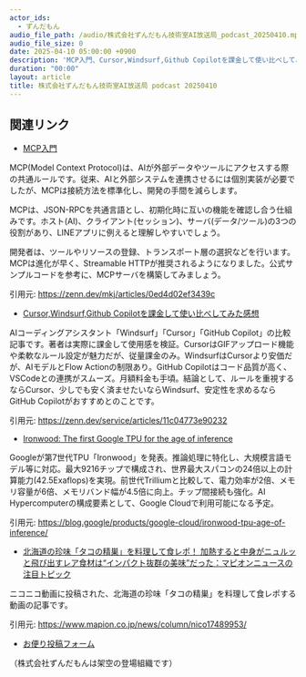 ```yaml
---
actor_ids:
  - ずんだもん
audio_file_path: /audio/株式会社ずんだもん技術室AI放送局_podcast_20250410.mp3
audio_file_size: 0
date: 2025-04-10 05:00:00 +0900
description: 'MCP入門、Cursor,Windsurf,Github Copilotを課金して使い比べしてみた感想、Ironwood: The first Google TPU for the age of inference、北海道の珍味「タコの精巣」を料理して食レポ！ 加熱すると中身がニュルッと飛び出すレア食材は“インパクト抜群の美味”だった：マピオンニュースの注目トピック'
duration: "00:00"
layout: article
title: 株式会社ずんだもん技術室AI放送局 podcast 20250410
---
```


## 関連リンク


- [MCP入門](https://zenn.dev/mkj/articles/0ed4d02ef3439c)  


MCP(Model Context Protocol)は、AIが外部データやツールにアクセスする際の共通ルールです。従来、AIと外部システムを連携させるには個別実装が必要でしたが、MCPは接続方法を標準化し、開発の手間を減らします。

MCPは、JSON-RPCを共通言語とし、初期化時に互いの機能を確認し合う仕組みです。ホスト(AI)、クライアント(セッション)、サーバ(データ/ツール)の3つの役割があり、LINEアプリに例えると理解しやすいでしょう。

開発者は、ツールやリソースの登録、トランスポート層の選択などを行います。MCPは進化が早く、Streamable HTTPが推奨されるようになりました。公式サンプルコードを参考に、MCPサーバを構築してみましょう。


引用元: https://zenn.dev/mkj/articles/0ed4d02ef3439c


- [Cursor,Windsurf,Github Copilotを課金して使い比べしてみた感想](https://zenn.dev/service/articles/11c04773e90232)  


AIコーディングアシスタント「Windsurf」「Cursor」「GitHub Copilot」の比較記事です。著者は実際に課金して使用感を検証。CursorはGIFアップロード機能や柔軟なルール設定が魅力だが、従量課金のみ。WindsurfはCursorより安価だが、AIモデルとFlow Actionの制限あり。GitHub Copilotはコード品質が高く、VSCodeとの連携がスムーズ。月額料金も手頃。結論として、ルールを重視するならCursor、少しでも安く済ませたいならWindsurf、安定性を求めるならGitHub Copilotがおすすめとのことです。


引用元: https://zenn.dev/service/articles/11c04773e90232


- [Ironwood: The first Google TPU for the age of inference](https://blog.google/products/google-cloud/ironwood-tpu-age-of-inference/)  


Googleが第7世代TPU「Ironwood」を発表。推論処理に特化し、大規模言語モデル等に対応。最大9216チップで構成され、世界最大スパコンの24倍以上の計算能力(42.5Exaflops)を実現。前世代Trilliumと比較して、電力効率が2倍、メモリ容量が6倍、メモリバンド幅が4.5倍に向上。チップ間接続も強化。AI Hypercomputerの構成要素として、Google Cloudで利用可能になる予定。


引用元: https://blog.google/products/google-cloud/ironwood-tpu-age-of-inference/


- [北海道の珍味「タコの精巣」を料理して食レポ！ 加熱すると中身がニュルッと飛び出すレア食材は“インパクト抜群の美味”だった：マピオンニュースの注目トピック](https://www.mapion.co.jp/news/column/nico17489953/)  


ニコニコ動画に投稿された、北海道の珍味「タコの精巣」を料理して食レポする動画の記事です。


引用元: https://www.mapion.co.jp/news/column/nico17489953/



- [お便り投稿フォーム](https://forms.gle/ffg4JTfqdiqK62qf9)

（株式会社ずんだもんは架空の登場組織です）
